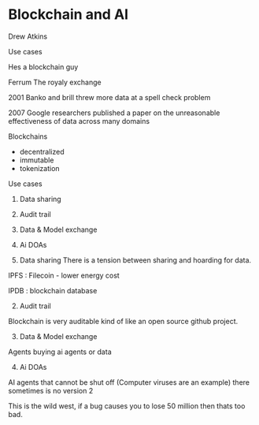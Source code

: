 # Blockchain and AI
Drew Atkins

Use cases

Hes a blockchain guy

Ferrum
The royaly exchange

2001 Banko and brill threw more data at a spell check problem

2007 Google researchers published a paper on the unreasonable
effectiveness of data across many domains

Blockchains
 - decentralized
 - immutable
 - tokenization

Use cases
1. Data sharing
2. Audit trail
3. Data & Model exchange
4. Ai DOAs


1. Data sharing
There is a tension between sharing and hoarding for data.

IPFS : Filecoin - lower energy cost

IPDB : blockchain database

2. Audit trail

Blockchain is very auditable kind of like an open source github
project.


3. Data & Model exchange

Agents buying ai agents or data

4. Ai DOAs

AI agents that cannot be shut off
(Computer viruses are an example)
there sometimes is no version 2

This is the wild west, if a bug causes you to lose 50 million
then thats too bad.
